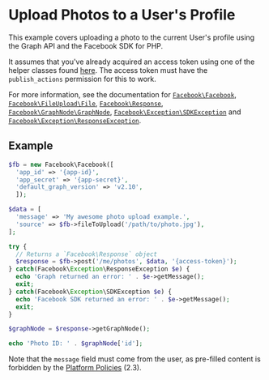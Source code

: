 # Upload Photos to a User's Profile

This example covers uploading a photo to the current User's profile using the Graph API and the Facebook SDK for PHP.

It assumes that you've already acquired an access token using one of the helper classes found [here](../reference.md).  The access token must have the `publish_actions` permission for this to work.

For more information, see the documentation for [`Facebook\Facebook`](../reference/Facebook.md), [`Facebook\FileUpload\File`](../reference/File.md), [`Facebook\Response`](../reference/Response.md), [`Facebook\GraphNode\GraphNode`](../reference/GraphNode.md), [`Facebook\Exception\SDKException`](../reference/SDKException.md) and [`Facebook\Exception\ResponseException`](../reference/ResponseException.md).

## Example

```php
$fb = new Facebook\Facebook([
  'app_id' => '{app-id}',
  'app_secret' => '{app-secret}',
  'default_graph_version' => 'v2.10',
  ]);

$data = [
  'message' => 'My awesome photo upload example.',
  'source' => $fb->fileToUpload('/path/to/photo.jpg'),
];

try {
  // Returns a `Facebook\Response` object
  $response = $fb->post('/me/photos', $data, '{access-token}');
} catch(Facebook\Exception\ResponseException $e) {
  echo 'Graph returned an error: ' . $e->getMessage();
  exit;
} catch(Facebook\Exception\SDKException $e) {
  echo 'Facebook SDK returned an error: ' . $e->getMessage();
  exit;
}

$graphNode = $response->getGraphNode();

echo 'Photo ID: ' . $graphNode['id'];
```

Note that the `message` field must come from the user, as pre-filled content is forbidden by the [Platform Policies](https://developers.intern.facebook.com/policy/#control) (2.3).

